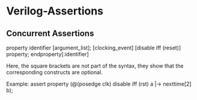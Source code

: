 # Verilog-Assertions

## Concurrent Assertions

property identifier [argument_list];
          [clocking_event] [disable iff (reset)] property;
endproperty[:identifier]

Here, the square brackets are not part of the syntax, they show that the corresponding constructs are optional.

Example:
assert property (@(posedge clk) disable iff (rst) a |-> nexttime[2] b);